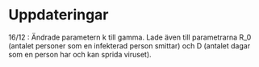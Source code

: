 # Uppdateringar

16/12 : Ändrade parametern k till gamma. Lade även till parametrarna R_0 (antalet personer som en infekterad person smittar) och D (antalet dagar som en person har och kan sprida viruset).

